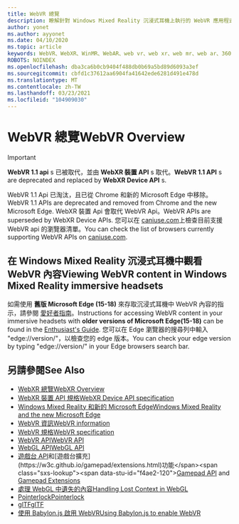 ```yaml
---
title: WebVR 總覽
description: 瞭解針對 Windows Mixed Reality 沉浸式耳機上執行的 WebVR 應用程式，使用和開發的基本概念。
author: yonet
ms.author: ayyonet
ms.date: 04/10/2020
ms.topic: article
keywords: WebVR、WebXR、WinMR、WebAR、web vr、web xr、web mr、web ar、360、360影片、360影片、360相片、360相片、360內容、沉浸式 web、immersiveweb、IW
ROBOTS: NOINDEX
ms.openlocfilehash: dba3ca6b0cb9404f488db0b69a5bd89d6093a3ef
ms.sourcegitcommit: cbfd1c37612aa6904fa41642ede6281d491e478d
ms.translationtype: MT
ms.contentlocale: zh-TW
ms.lasthandoff: 03/23/2021
ms.locfileid: "104909030"
---
```

# <a name="webvr-overview"></a><span data-ttu-id="f4ae2-104">WebVR 總覽</span><span class="sxs-lookup"><span data-stu-id="f4ae2-104">WebVR Overview</span></span>

> [!IMPORTANT]
> <span data-ttu-id="f4ae2-105">**WebVR 1.1 api** s 已被取代，並由 **WebXR 裝置 API** s 取代。</span><span class="sxs-lookup"><span data-stu-id="f4ae2-105">**WebVR 1.1 API** s are deprecated and replaced by **WebXR Device API** s.</span></span>

<span data-ttu-id="f4ae2-106">WebVR 1.1 Api 已淘汰，且已從 Chrome 和新的 Microsoft Edge 中移除。</span><span class="sxs-lookup"><span data-stu-id="f4ae2-106">WebVR 1.1 APIs are deprecated and removed from Chrome and the new Microsoft Edge.</span></span> <span data-ttu-id="f4ae2-107">WebXR 裝置 Api 會取代 WebVR Api。</span><span class="sxs-lookup"><span data-stu-id="f4ae2-107">WebVR APIs are superseded by WebXR Device APIs.</span></span> <span data-ttu-id="f4ae2-108">您可以在 [caniuse.com](https://caniuse.com/#search=webvr)上檢查目前支援 WebVR api 的瀏覽器清單。</span><span class="sxs-lookup"><span data-stu-id="f4ae2-108">You can check the list of browsers currently supporting WebVR APIs on [caniuse.com](https://caniuse.com/#search=webvr).</span></span>

## <a name="viewing-webvr-content-in-windows-mixed-reality-immersive-headsets"></a><span data-ttu-id="f4ae2-109">在 Windows Mixed Reality 沉浸式耳機中觀看 WebVR 內容</span><span class="sxs-lookup"><span data-stu-id="f4ae2-109">Viewing WebVR content in Windows Mixed Reality immersive headsets</span></span>

<span data-ttu-id="f4ae2-110">如需使用 **舊版 Microsoft Edge (15-18)** 來存取沉浸式耳機中 WebVR 內容的指示，請參閱 [愛好者指南](/windows/mixed-reality/enthusiast-guide/webvr)。</span><span class="sxs-lookup"><span data-stu-id="f4ae2-110">Instructions for accessing WebVR content in your immersive headsets with **older versions of Microsoft Edge(15-18)** can be found in the [Enthusiast's Guide](/windows/mixed-reality/enthusiast-guide/webvr).</span></span> <span data-ttu-id="f4ae2-111">您可以在 Edge 瀏覽器的搜尋列中輸入 "edge://version/"，以檢查您的 edge 版本。</span><span class="sxs-lookup"><span data-stu-id="f4ae2-111">You can check your edge version by typing "edge://version/" in your Edge browsers search bar.</span></span>

## <a name="see-also"></a><span data-ttu-id="f4ae2-112">另請參閱</span><span class="sxs-lookup"><span data-stu-id="f4ae2-112">See Also</span></span>

* [<span data-ttu-id="f4ae2-113">WebXR 總覽</span><span class="sxs-lookup"><span data-stu-id="f4ae2-113">WebXR Overview</span></span>](webxr-overview.md)
* [<span data-ttu-id="f4ae2-114">WebXR 裝置 API 規格</span><span class="sxs-lookup"><span data-stu-id="f4ae2-114">WebXR Device API specification</span></span>](https://immersive-web.github.io/webxr/)
* [<span data-ttu-id="f4ae2-115">Windows Mixed Reality 和新的 Microsoft Edge</span><span class="sxs-lookup"><span data-stu-id="f4ae2-115">Windows Mixed Reality and the new Microsoft Edge</span></span>](/windows/mixed-reality/new-microsoft-edge)
* [<span data-ttu-id="f4ae2-116">WebVR 資訊</span><span class="sxs-lookup"><span data-stu-id="f4ae2-116">WebVR information</span></span>](https://webvr.info)
* [<span data-ttu-id="f4ae2-117">WebVR 規格</span><span class="sxs-lookup"><span data-stu-id="f4ae2-117">WebVR specification</span></span>](https://w3c.github.io/webvr/)
* <span data-ttu-id="f4ae2-118">[WebVR API](/previous-versions//mt806281(v=vs.85))</span><span class="sxs-lookup"><span data-stu-id="f4ae2-118">[WebVR API](/previous-versions//mt806281(v=vs.85))</span></span>
* <span data-ttu-id="f4ae2-119">[WebGL API](/previous-versions/windows/internet-explorer/ie-developer/dev-guides/bg182648(v=vs.85))</span><span class="sxs-lookup"><span data-stu-id="f4ae2-119">[WebGL API](/previous-versions/windows/internet-explorer/ie-developer/dev-guides/bg182648(v=vs.85))</span></span>
* <span data-ttu-id="f4ae2-120">[遊戲台 API](https://msdn.microsoft.com/library/dn743630(v=vs.85).aspx)和[遊戲台擴充](https://w3c.github.io/gamepad/extensions.html)功能</span><span class="sxs-lookup"><span data-stu-id="f4ae2-120">[Gamepad API](https://msdn.microsoft.com/library/dn743630(v=vs.85).aspx) and [Gamepad Extensions](https://w3c.github.io/gamepad/extensions.html)</span></span>
* [<span data-ttu-id="f4ae2-121">處理 WebGL 中遺失的內容</span><span class="sxs-lookup"><span data-stu-id="f4ae2-121">Handling Lost Context in WebGL</span></span>](https://www.khronos.org/webgl/wiki/HandlingContextLost)
* [<span data-ttu-id="f4ae2-122">Pointerlock</span><span class="sxs-lookup"><span data-stu-id="f4ae2-122">Pointerlock</span></span>](https://www.w3.org/TR/pointerlock/)
* [<span data-ttu-id="f4ae2-123">glTF</span><span class="sxs-lookup"><span data-stu-id="f4ae2-123">glTF</span></span>](https://www.khronos.org/gltf)
* [<span data-ttu-id="f4ae2-124">使用 Babylon.js 啟用 WebVR</span><span class="sxs-lookup"><span data-stu-id="f4ae2-124">Using Babylon.js to enable WebVR</span></span>](/windows/uwp/get-started/adding-webvr-to-a-babylonjs-game)